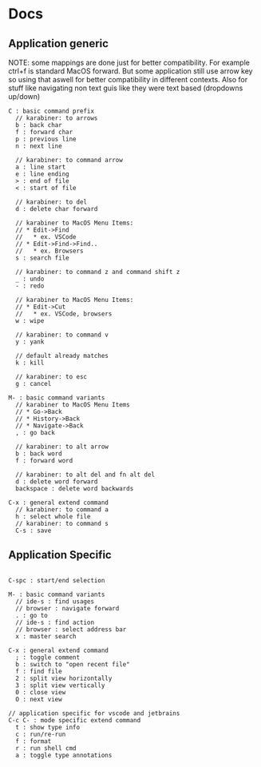 # Docs

## Application generic

NOTE: some mappings are done just for better compatibility. For example ctrl+f is standard MacOS forward. But some application still use arrow key so using that aswell for better compatibility in different contexts. Also for stuff like navigating non text guis like they were text based (dropdowns up/down)

```text
C : basic command prefix
  // karabiner: to arrows
  b : back char
  f : forward char
  p : previous line
  n : next line

  // karabiner: to command arrow
  a : line start
  e : line ending    
  > : end of file
  < : start of file

  // karabiner: to del
  d : delete char forward
  
  // karabiner to MacOS Menu Items:
  // * Edit->Find
  //   * ex. VSCode
  // * Edit->Find->Find..
  //   * ex. Browsers
  s : search file
  
  // karabiner: to command z and command shift z
  _ : undo
  - : redo
  
  // karabiner to MacOS Menu Items:
  // * Edit->Cut
  //   * ex. VSCode, browsers
  w : wipe

  // karabiner: to command v
  y : yank

  // default already matches
  k : kill

  // karabiner: to esc  
  g : cancel

M- : basic command variants
  // karabiner to MacOS Menu Items
  // * Go->Back
  // * History->Back
  // * Navigate->Back
  , : go back

  // karabiner: to alt arrow
  b : back word
  f : forward word
  
  // karabiner: to alt del and fn alt del
  d : delete word forward
  backspace : delete word backwards

C-x : general extend command
  // karabiner: to command a
  h : select whole file
  // karabiner: to command s
  C-s : save
```

## Application Specific

```

C-spc : start/end selection

M- : basic command variants
  // ide-s : find usages
  // browser : navigate forward
  . : go to
  // ide-s : find action
  // browser : select address bar
  x : master search

C-x : general extend command
  ; : toggle comment
  b : switch to "open recent file"
  f : find file
  2 : split view horizontally
  3 : split view vertically
  0 : close view
  O : next view

// application specific for vscode and jetbrains
C-c C- : mode specific extend command
  t : show type info
  c : run/re-run
  f : format
  r : run shell cmd
  a : toggle type annotations

```
